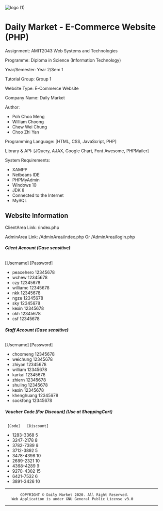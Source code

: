 ![logo (1)](https://user-images.githubusercontent.com/86212287/135457458-362085ed-f26d-496f-a514-f8d853a16a2e.png)

# Daily Market - E-Commerce Website (PHP)

Assignment: AMIT2043 Web Systems and Technologies

Programme: Diploma in Science (Information Technology) 

Year/Semester: Year 2/Sem 1

Tutorial Group: Group 1

Website Type: E-Commerce Website

Company Name: Daily Market

Author:
 - Poh Choo Meng
 - William Choong
 - Chew Wei Chung
 - Choo Zhi Yan

Programming Language:
[HTML, CSS, JavaScript, PHP]

Library & API:
[JQuery, AJAX, Google Chart, Font Awesome, PHPMailer]

System Requirements:
  - XAMPP
  - Netbeans IDE
  - PHPMyAdmin
  - Windows 10
  - JDK 8
  - Connected to the Internet
  - MySQL

## Website Information

ClientArea Link: /index.php

AdminArea Link: /AdminArea/index.php Or /AdminArea/login.php

###### **Client Account (Case sensitive)**

   [Username] [Password]
   
 -  peacehero	 12345678
 -  wchew	 12345678
 -  czy	 12345678
 -  williamc	 12345678
 -  nkk	 12345678
 -  ngze	 12345678
 -  sky	 12345678
 -  kexin	 12345678
 -  okh	 12345678
 -  csf	 12345678

###### **Staff Account (Case sensitive)**

   [Username] [Password]
   
 -  choomeng	 12345678
 -  weichung	 12345678
 -  zhiyan	   12345678
 -  william	   12345678
 -  karkai	   12345678
 -  zhiern	   12345678
 -  shuling	   12345678
 -  kexin	     12345678
 -  khenghuang 12345678
 -  sookfong	 12345678

###### **Voucher Code [For Discount] (Use at ShoppingCart)**

     [Code]   [Discount]
  
 - 1283-3368	   5
 - 3247-2178	   8
 - 3782-7389	   6
 - 3712-3892	   5
 - 3478-4398	   10
 - 2689-2321	   10
 - 4368-4289	   9
 - 9270-4302	   15
 - 6421-7532	   6
 - 3891-3426	   10

************************************************************************
           COPYRIGHT © Daily Market 2020. All Right Reserved.
       Web Application is under GNU General Public License v3.0
************************************************************************
